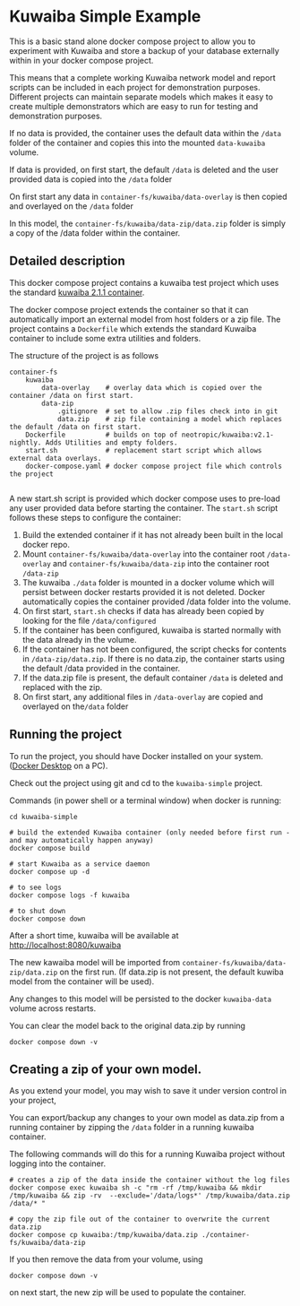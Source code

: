 # Kuwaiba Simple Example

This is a basic stand alone docker compose project to allow you to experiment with Kuwaiba and store a backup of your
database externally within in your docker compose project.

This means that a complete working Kuwaiba network model and report scripts can be included in each project for demonstration purposes.
Different projects can maintain separate models which makes it easy to create multiple demonstrators which are easy to run for testing and demonstration purposes.

If no data is provided, the container uses the default data within the `/data` folder of the container and copies this into the mounted `data-kuwaiba` volume.

If data is provided, on first start, the default `/data` is deleted and the user provided data is copied into the `/data` folder

On first start any data in `container-fs/kuwaiba/data-overlay` is then copied and overlayed on the `/data` folder

In this model, the `container-fs/kuwaiba/data-zip/data.zip` folder is simply a copy of the /data folder within the container.

## Detailed description
This docker compose project contains a kuwaiba test project which uses the standard [kuwaiba 2.1.1 container](https://hub.docker.com/r/neotropic/kuwaiba).

The docker compose project extends the container so that it can automatically import an external model from host folders or a zip file. The project contains a `Dockerfile` which extends the standard Kuwaiba container to include some extra utilities and folders.

The structure of the project is as follows

```
container-fs
    kuwaiba
        data-overlay    # overlay data which is copied over the container /data on first start.
        data-zip
            .gitignore  # set to allow .zip files check into in git
            data.zip    # zip file containing a model which replaces the default /data on first start.
    Dockerfile          # builds on top of neotropic/kuwaiba:v2.1-nightly. Adds Utilities and empty folders.
    start.sh            # replacement start script which allows external data overlays.
    docker-compose.yaml # docker compose project file which controls the project
    
```

A new start.sh script is provided which docker compose uses to pre-load any user provided data before starting the container.
The `start.sh` script follows these steps to configure the container:

1. Build the extended container if it has not already been built in the  local docker repo.
2. Mount `container-fs/kuwaiba/data-overlay` into the container root `/data-overlay` and `container-fs/kuwaiba/data-zip` into the container root `/data-zip`
3. The kuwaiba `./data` folder is mounted in a docker volume which will persist between docker restarts provided it is not deleted. Docker automatically copies the container provided /data folder into the volume.
4. On first start,  `start.sh` checks if data has already been copied by looking for the file `/data/configured`
5. If the container has been configured, kuwaiba is started normally with the data already in the volume.
6. If the container has not been configured, the script checks for contents in `/data-zip/data.zip`. If there is no data.zip, the container starts using the default /data provided in the container.
6. If the data.zip file is present, the default container `/data` is deleted and replaced with the zip. 
7. On first start, any additional files in `/data-overlay` are copied and overlayed on the`/data` folder

## Running the project
To run the project, you should have Docker installed on your system.
([Docker Desktop](https://docs.docker.com/desktop/) on a PC).

Check out the project using git and cd to the `kuwaiba-simple` project.

Commands (in power shell or a terminal window) when docker is running:

```
cd kuwaiba-simple

# build the extended Kuwaiba container (only needed before first run - and may automatically happen anyway)
docker compose build

# start Kuwaiba as a service daemon
docker compose up -d

# to see logs
docker compose logs -f kuwaiba

# to shut down
docker compose down
```
After a short time, kuwaiba will be available at [http://localhost:8080/kuwaiba](http://localhost:8080/kuwaiba)

The new kawaiba model will be imported from `container-fs/kuwaiba/data-zip/data.zip` on the first run.
(If data.zip is not present, the default kuwiba model from the container will be used).

Any changes to this model will be persisted to the docker `kuwaiba-data` volume across restarts.

You can clear the model back to the original data.zip by running

```
docker compose down -v
```

## Creating a zip of your own model.

As you extend your model, you may wish to save it under version control in your project,

You can export/backup any changes to your own model as data.zip from a running container by zipping the `/data` folder in a running kuwaiba container.

The following commands will do this for a running Kuwaiba project without logging into the container.

```
# creates a zip of the data inside the container without the log files
docker compose exec kuwaiba sh -c "rm -rf /tmp/kuwaiba && mkdir /tmp/kuwaiba && zip -rv  --exclude='/data/logs*' /tmp/kuwaiba/data.zip /data/* "

# copy the zip file out of the container to overwrite the current data.zip
docker compose cp kuwaiba:/tmp/kuwaiba/data.zip ./container-fs/kuwaiba/data-zip
```

If you then remove the data from your volume, using 

```
docker compose down -v
```
on next start, the new zip will be used to populate the container.
